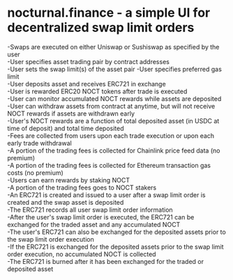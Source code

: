 # nocturnal.finance - a simple UI for decentralized swap limit orders  

-Swaps are executed on either Uniswap or Sushiswap as specified by the user  
-User specifies asset trading pair by contract addresses  
-User sets the swap limit(s) of the asset pair 
-User specifies preferred gas limit  
-User deposits asset and receives ERC721 in exchange  
-User is rewarded ERC20 NOCT tokens after trade is executed  
-User can monitor accumulated NOCT rewards while assets are deposited  
-User can withdraw assets from contract at anytime, but will not receive NOCT rewards if assets are withdrawn early   
-User's NOCT rewards are a function of total deposited asset (in USDC at time of deposit) and total time deposited   
-Fees are collected from users upon each trade execution or upon each early trade withdrawal  
-A portion of the trading fees is collected for Chainlink price feed data (no premium)  
-A portion of the trading fees is collected for Ethereum transaction gas costs (no premium)  
-Users can earn rewards by staking NOCT  
-A portion of the trading fees goes to NOCT stakers  
-An ERC721 is created and issued to a user after a swap limit order is created and the swap asset is deposited  
-The ERC721 records all user swap limit order information  
-After the user's swap limit order is executed, the ERC721 can be exchanged for the traded asset and any accumulated NOCT  
-The user's ERC721 can also be exchanged for the deposited assets prior to the swap limit order execution  
-If the ERC721 is exchanged for the deposited assets prior to the swap limit order execution, no accumulated NOCT is collected  
-The ERC721 is burned after it has been exchanged for the traded or deposited asset  

